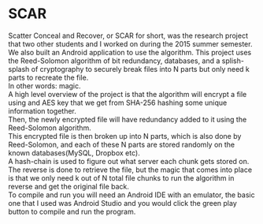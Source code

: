 # SCAR
Scatter Conceal and Recover, or SCAR for short, was the research project that two other students and I worked on during the 2015 summer semester.  
We also built an Android application to use the algorithm.
This project uses the Reed-Solomon algorithm of bit redundancy, databases, and a splish-splash of cryptography to securely break files into N parts but only need k parts to recreate the file.  
In other words: magic.  
A high level overview of the project is that the algorithm will encrypt a file using and AES key that we get from SHA-256 hashing some unique information together.  
Then, the newly encrypted file will have redundancy added to it using the Reed-Solomon algorithm.  
This encrypted file is then broken up into N parts, which is also done by Reed-Solomon, and each of these N parts are stored randomly on the known databases(MySQL, Dropbox etc).  
A hash-chain is used to figure out what server each chunk gets stored on.  
The reverse is done to retrieve the file, but the magic that comes into place is that we only need k out of N total file chunks to run the algorithm in reverse and get the original file back.  
To compile and run you will need an Android IDE with an emulator, the basic one that I used was Android Studio and you would click the green play button to compile and run the program.  
